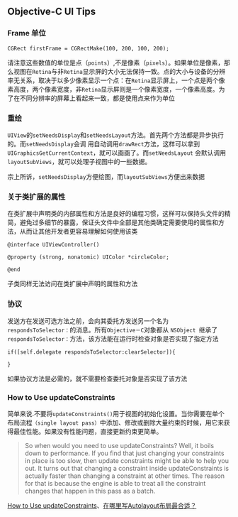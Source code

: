 ## Objective-C UI Tips


### Frame 单位

	CGRect firstFrame = CGRectMake(100, 200, 100, 200);
	
请注意这些数值的单位是点（`points`）,不是像素（`pixels`）。如果单位是像素，那么视图在`Retina`与非`Retina`显示屏的大小无法保持一致。点的大小与设备的分辨率无关系，取决于以多少像素显示一个点：在`Retina`显示屏上，一个点是两个像素高度，两个像素宽度，非`Retina`显示屏则是一个像素宽度，一个像素高度。为了在不同分辨率的屏幕上看起来一致，都是使用点来作为单位

### 重绘

`UIView`的`setNeedsDisplay`和`setNeedsLayout`方法。首先两个方法都是异步执行的。而`setNeedsDisplay`会调 用自动调用`drawRect`方法，这样可以拿到`UIGraphicsGetCurrentContext`，就可以画画了。而`setNeedsLayout` 会默认调用`layoutSubViews`，就可以处理子视图中的一些数据。

宗上所诉，`setNeedsDisplay`方便绘图，而`layoutSubViews`方便出来数据

### 关于类扩展的属性

在类扩展中声明类的内部属性和方法是良好的编程习惯，这样可以保持头文件的精简，避免过多细节的暴露，保证头文件中全部是其他类确定需要使用的属性和方法，从而让其他开发者更容易理解如何使用该类

	@interface UIViewController()
	
	@property (strong, nonatomic) UIColor *circleColor;
	
	@end

子类同样无法访问在类扩展中声明的属性和方法

### 协议

发送方在发送可选方法之前，会向其委托方发送另一个名为 `respondsToSelector：`的消息。所有` Objective－C `对象都从 `NSObject `继承了 `respondsToSelector：`方法，该方法能在运行时检查对象是否实现了指定方法

	if([self.delegate respondsToSelector:clearSelector]){
	
	}

如果协议方法是必需的，就不需要检查委托对象是否实现了该方法

### How to Use updateConstraints

简单来说.不要将`updateConstraints()`用于视图的初始化设置。当你需要在单个布局流程`（single layout pass）`中添加、修改或删除大量约束的时候，用它来获得最佳性能。如果没有性能问题，直接更新约束更简单。
	
>So when would you need to use updateConstraints? Well, it boils down to performance. If you find that just changing your constraints in place is too slow, then update constraints might be able to help you out. It turns out that changing a constraint inside updateConstraints is actually faster than changing a constraint at other times. The reason for that is because the engine is able to treat all the constraint changes that happen in this pass as a batch.

[How to Use updateConstraints](http://oleb.net/blog/2015/08/how-to-use-updateconstraints/)、[在哪里写Autolayout布局最合适？](http://reviewcode.cn/article.html?reviewId=14)
